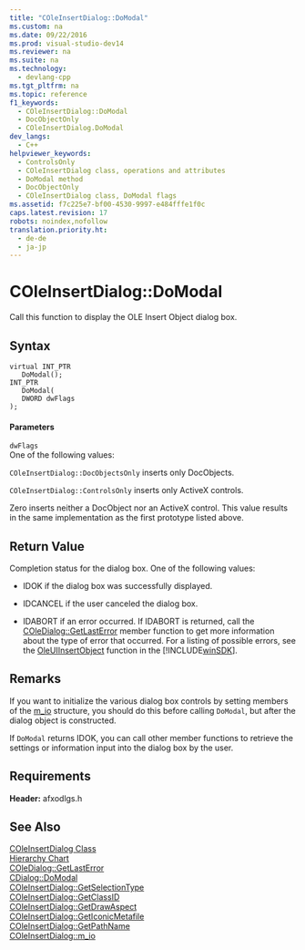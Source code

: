 ```yaml
---
title: "COleInsertDialog::DoModal"
ms.custom: na
ms.date: 09/22/2016
ms.prod: visual-studio-dev14
ms.reviewer: na
ms.suite: na
ms.technology: 
  - devlang-cpp
ms.tgt_pltfrm: na
ms.topic: reference
f1_keywords: 
  - COleInsertDialog::DoModal
  - DocObjectOnly
  - COleInsertDialog.DoModal
dev_langs: 
  - C++
helpviewer_keywords: 
  - ControlsOnly
  - COleInsertDialog class, operations and attributes
  - DoModal method
  - DocObjectOnly
  - COleInsertDialog class, DoModal flags
ms.assetid: f7c225e7-bf00-4530-9997-e484fffe1f0c
caps.latest.revision: 17
robots: noindex,nofollow
translation.priority.ht: 
  - de-de
  - ja-jp
---
```

# COleInsertDialog::DoModal
Call this function to display the OLE Insert Object dialog box.  
  
## Syntax  
  
```  
virtual INT_PTR   
   DoModal();  
INT_PTR   
   DoModal(  
   DWORD dwFlags   
);  
```  
  
#### Parameters  
 `dwFlags`  
 One of the following values:  
  
 `COleInsertDialog::DocObjectsOnly` inserts only DocObjects.  
  
 `COleInsertDialog::ControlsOnly` inserts only ActiveX controls.  
  
 Zero inserts neither a DocObject nor an ActiveX control. This value results in the same implementation as the first prototype listed above.  
  
## Return Value  
 Completion status for the dialog box. One of the following values:  
  
-   IDOK if the dialog box was successfully displayed.  
  
-   IDCANCEL if the user canceled the dialog box.  
  
-   IDABORT if an error occurred. If IDABORT is returned, call the [COleDialog::GetLastError](../vs140/coledialog--getlasterror.md) member function to get more information about the type of error that occurred. For a listing of possible errors, see the [OleUIInsertObject](http://msdn.microsoft.com/library/windows/desktop/ms694325) function in the [!INCLUDE[winSDK](../vs140/includes/winsdk_md.md)].  
  
## Remarks  
 If you want to initialize the various dialog box controls by setting members of the [m_io](../vs140/coleinsertdialog--m_io.md) structure, you should do this before calling `DoModal`, but after the dialog object is constructed.  
  
 If `DoModal` returns IDOK, you can call other member functions to retrieve the settings or information input into the dialog box by the user.  
  
## Requirements  
 **Header:** afxodlgs.h  
  
## See Also  
 [COleInsertDialog Class](../vs140/coleinsertdialog-class.md)   
 [Hierarchy Chart](../vs140/hierarchy-chart.md)   
 [COleDialog::GetLastError](../vs140/coledialog--getlasterror.md)   
 [CDialog::DoModal](../vs140/cdialog--domodal.md)   
 [COleInsertDialog::GetSelectionType](../vs140/coleinsertdialog--getselectiontype.md)   
 [COleInsertDialog::GetClassID](../vs140/coleinsertdialog--getclassid.md)   
 [COleInsertDialog::GetDrawAspect](../vs140/coleinsertdialog--getdrawaspect.md)   
 [COleInsertDialog::GetIconicMetafile](../vs140/coleinsertdialog--geticonicmetafile.md)   
 [COleInsertDialog::GetPathName](../vs140/coleinsertdialog--getpathname.md)   
 [COleInsertDialog::m_io](../vs140/coleinsertdialog--m_io.md)